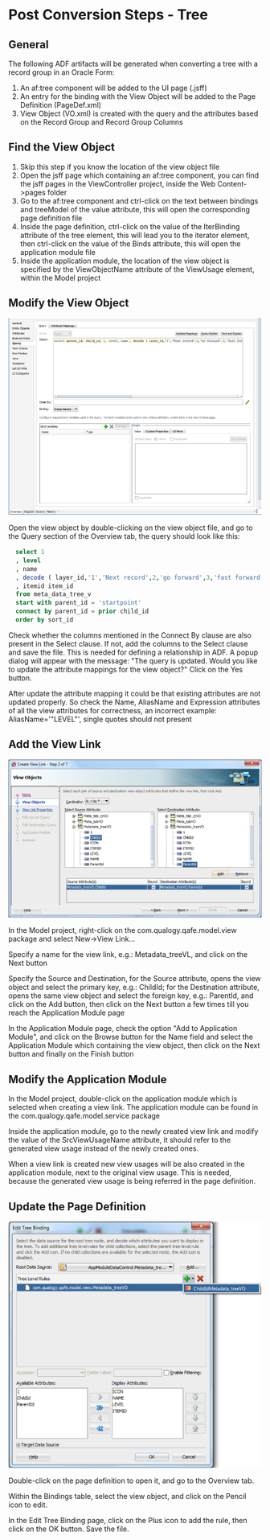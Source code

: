 # Post Conversion Steps - Tree

## General

The following ADF artifacts will be generated when converting a tree with a record group in an Oracle Form:

1. An af:tree component will be added to the UI page (<OracleFormName><WindowName>.jsff)
2. An entry for the binding with the View Object will be added to the Page Definition (<OracleFormName><WindowName>PageDef.xml)
3. View Object (<RecordGroupName>VO.xml) is created with the query and the attributes based on the Record Group and Record Group Columns

## Find the View Object

1. Skip this step if you know the location of the view object file
2. Open the jsff page which containing an af:tree component, you can find the jsff pages in the ViewController project, inside the Web Content->pages folder
3. Go to the af:tree component and ctrl-click on the text between bindings and treeModel of the value attribute, this will open the corresponding page definition file
4. Inside the page definition, ctrl-click on the value of the IterBinding attribute of the tree element, this will lead you to the iterator element, then ctrl-click on the value of the Binds attribute, this will open the application module file
5. Inside the application module, the location of the view object is specified by the ViewObjectName attribute of the ViewUsage element, within the Model project


## Modify the View Object

![modifyViewObject](assets/images/adf/modif-view-object.png)

Open the view object by double-clicking on the view object file, and go to the Query section of the Overview tab, the query should look like this:

```sql
  select 1
  , level
  , name
  , decode ( layer_id,'1','Next record',2,'go forward',3,'fast forward','wiz' ) icon
  , itemid item_id
  from meta_data_tree_v
  start with parent_id = 'startpoint'
  connect by parent_id = prior child_id
  order by sort_id
```

Check whether the columns mentioned in the Connect By clause are also present in the Select clause. If not, add the columns to the Select clause and save the file. This is needed for defining a relationship in ADF. A popup dialog will appear with the message: "The query is updated. Would you like to update the attribute mappings for the view object?" Click on the Yes button.

After update the attribute mapping it could be that existing attributes are not updated properly. So check the Name, AliasName and Expression attributes of all the view attributes for correctness, an incorrect example: AliasName='"LEVEL"', single quotes should not present

## Add the View Link
![addViewLInk](assets/images/adf/add-view-link.png)

  In the Model project, right-click on the com.qualogy.qafe.model.view package and select New->View Link…

  Specify a name for the view link, e.g.: Metadata_treeVL, and click on the Next button

  Specify the Source and Destination, for the Source attribute, opens the view object and select the primary key, e.g.: ChildId; for the Destination attribute, opens the same view object and select the foreign key, e.g.: ParentId, and click on the Add button, then click on the Next button a few times till you reach the Application Module page

  In the Application Module page, check the option "Add to Application Module", and click on the Browse button for the Name field and select the Application Module which containing the view object, then click on the Next button and finally on the Finish button

## Modify the Application Module
  In the Model project, double-click on the application module which is selected when creating a view link. The application module can be found in the com.qualogy.qafe.model.service package

  Inside the application module, go to the newly created view link and modify the value of the SrcViewUsageName attribute, it should refer to the generated view usage instead of the newly created ones.

  When a view link is created new view usages will be also created in the application module, next to the original view usage. This is needed, because the generated view usage is being referred in the page definition.

## Update the Page Definition
![updatePageDef](assets/images/adf/update-page-def.png)

  Double-click on the page definition to open it, and go to the Overview tab.

  Within the Bindings table, select the view object, and click on the Pencil icon to edit.

  In the Edit Tree Binding page, click on the Plus icon to add the rule, then click on the OK button. Save the file.
